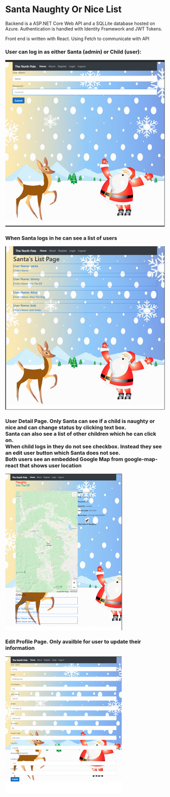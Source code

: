 # Santa Naughty Or Nice List

<p>Backend is a ASP.NET Core Web API and a SQLLite database hosted on Azure.  Authentication is handled with Identity Framework and JWT Tokens.</p>

<p>Front end is written with React.  Using Fetch to communicate with API</p>

<h3>User can log in as either Santa (admin) or Child (user):</h3>

<img src="https://github.com/switch900/SantaNaughtyOrNiceList/blob/master/Images/LoginPage.png?raw=true" />

<h3>When Santa logs in he can see a list of users</h3>
  
<img src="https://github.com/switch900/SantaNaughtyOrNiceList/blob/master/Images/SantaList.png?raw=true" />

<h3>User Detail Page.  Only Santa can see if a child is naughty or nice and can change status by clicking text box.<br>
       Santa can also see a list of other children which he can click on.<br>
       When child logs in they do not see checkbox.  Instead they see an edit user button which Santa does not see.<br>
     Both users see an embedded Google Map from google-map-react that shows user location</h3>

<img src="https://github.com/switch900/SantaNaughtyOrNiceList/blob/master/Images/SantaDetailPage.png?raw=true"/>

<h3>Edit Profile Page.  Only availble for user to update their information</h3>

<img src="https://github.com/switch900/SantaNaughtyOrNiceList/blob/master/Images/EditProfilePage.png?raw=true" />
